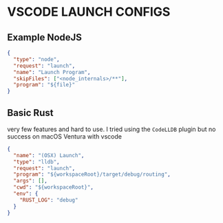 # VSCODE LAUNCH CONFIGS

## Example NodeJS

```json
{
  "type": "node",
  "request": "launch",
  "name": "Launch Program",
  "skipFiles": ["<node_internals>/**"],
  "program": "${file}"
}
```

## Basic Rust

very few features and hard to use. I tried using the `CodeLLDB` plugin but no success on macOS Ventura with vscode

```json
{
  "name": "(OSX) Launch",
  "type": "lldb",
  "request": "launch",
  "program": "${workspaceRoot}/target/debug/routing",
  "args": [],
  "cwd": "${workspaceRoot}",
  "env": {
    "RUST_LOG": "debug"
  }
}
```
